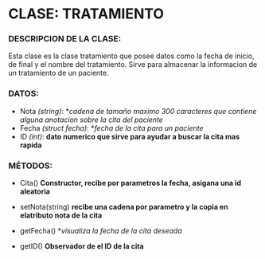 # CLASE: TRATAMIENTO
### DESCRIPCION DE LA CLASE:
Esta clase es la clase tratamiento que posee datos como la fecha de inicio, de final y el nombre del tratamiento. Sirve para almacenar la
informacion de un tratamiento de un paciente.

### DATOS:
+ Nota _(string)_:  **cadena de tamaño maximo 300 caracteres que contiene alguna anotacion sobre la cita del paciente*
+ Fecha _(struct fecha)_: **fecha de la cita para un paciente*
+ ID _(int)_: **dato numerico que sirve para ayudar a buscar la cita mas rapida**

### MÉTODOS:
- Cita() **Constructor, recibe por parametros la fecha, asigana una id aleatoria**
+ setNota(string) **recibe una cadena por parametro y la copia en elatributo nota de la cita**
- getFecha() **visualiza la fecha de la cita deseada*
+ getID() **Observador de el ID de la cita**


